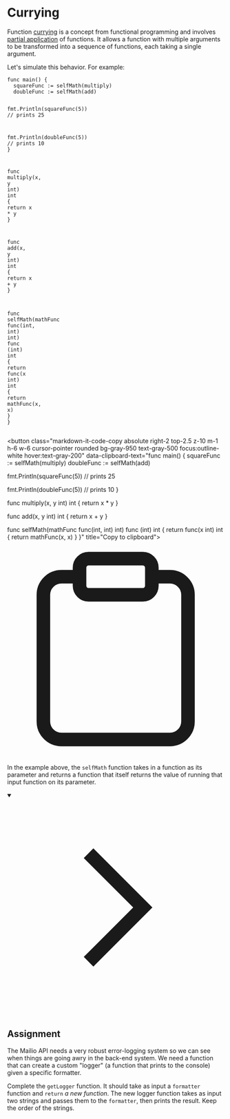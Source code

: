 <h1>Currying</h1>
<p>Function <a href="https://en.wikipedia.org/wiki/Currying" target="_blank" rel="noopener nofollow">currying</a> is a concept from functional programming and involves <a href="https://en.wikipedia.org/wiki/Partial_application" target="_blank" rel="noopener nofollow">partial application</a> of functions. It allows a function with multiple arguments to be transformed into a sequence of functions, each taking a single argument.</p>
<p>Let's simulate this behavior. For example:</p>

<div style="position: relative; isolation: isolate;">
  <pre class="language-go" tabindex="0"><code class="language-go"><span class="token tag">func</span> <span class="token function">main</span><span class="token punctuation">(</span><span class="token punctuation">)</span> <span class="token punctuation">{</span>
  squareFunc <span class="token operator">:=</span> <span class="token function">selfMath</span><span class="token punctuation">(</span>multiply<span class="token punctuation">)</span>
  doubleFunc <span class="token operator">:=</span> <span class="token function">selfMath</span><span class="token punctuation">(</span>add<span class="token punctuation">)</span>

  fmt<span class="token punctuation">.</span><span class="token function">Println</span><span class="token punctuation">(</span><span class="token function">squareFunc</span><span class="token punctuation">(</span><span class="token number">5</span><span class="token punctuation">)</span><span class="token punctuation">)</span>
  <span class="token comment">// prints 25</span>

  fmt<span class="token punctuation">.</span><span class="token function">Println</span><span class="token punctuation">(</span><span class="token function">doubleFunc</span><span class="token punctuation">(</span><span class="token number">5</span><span class="token punctuation">)</span><span class="token punctuation">)</span>
  <span class="token comment">// prints 10</span>
<span class="token punctuation">}</span>

<span class="token tag">func</span> <span class="token function">multiply</span><span class="token punctuation">(</span>x<span class="token punctuation">,</span> y <span class="token builtin">int</span><span class="token punctuation">)</span> <span class="token builtin">int</span> <span class="token punctuation">{</span>
  <span class="token keyword keyword-return">return</span> x <span class="token operator">*</span> y
<span class="token punctuation">}</span>

<span class="token tag">func</span> <span class="token function">add</span><span class="token punctuation">(</span>x<span class="token punctuation">,</span> y <span class="token builtin">int</span><span class="token punctuation">)</span> <span class="token builtin">int</span> <span class="token punctuation">{</span>
  <span class="token keyword keyword-return">return</span> x <span class="token operator">+</span> y
<span class="token punctuation">}</span>

<span class="token tag">func</span> <span class="token function">selfMath</span><span class="token punctuation">(</span>mathFunc <span class="token function">func</span><span class="token punctuation">(</span><span class="token builtin">int</span><span class="token punctuation">,</span> <span class="token builtin">int</span><span class="token punctuation">)</span> <span class="token builtin">int</span><span class="token punctuation">)</span> <span class="token tag">func</span> <span class="token punctuation">(</span><span class="token builtin">int</span><span class="token punctuation">)</span> <span class="token builtin">int</span> <span class="token punctuation">{</span>
  <span class="token keyword keyword-return">return</span> <span class="token function">func</span><span class="token punctuation">(</span>x <span class="token builtin">int</span><span class="token punctuation">)</span> <span class="token builtin">int</span> <span class="token punctuation">{</span>
    <span class="token keyword keyword-return">return</span> <span class="token function">mathFunc</span><span class="token punctuation">(</span>x<span class="token punctuation">,</span> x<span class="token punctuation">)</span>
  <span class="token punctuation">}</span>
<span class="token punctuation">}</span>
</code></pre>

  <button class="markdown-it-code-copy absolute right-2 top-2.5 z-10 m-1 h-6 w-6 cursor-pointer rounded bg-gray-950 text-gray-500 focus:outline-white hover:text-gray-200" data-clipboard-text="func main() {
  squareFunc := selfMath(multiply)
  doubleFunc := selfMath(add)

  fmt.Println(squareFunc(5))
  // prints 25

  fmt.Println(doubleFunc(5))
  // prints 10
}

func multiply(x, y int) int {
  return x * y
}

func add(x, y int) int {
  return x + y
}

func selfMath(mathFunc func(int, int) int) func (int) int {
  return func(x int) int {
    return mathFunc(x, x)
  }
}" title="Copy to clipboard">
    <svg data-slot="icon" aria-hidden="true" fill="none" stroke-width="1.5" stroke="currentColor" viewBox="0 0 24 24" xmlns="http://www.w3.org/2000/svg">
      <rect width="8" height="4" x="8" y="2" rx="1" ry="1"></rect><path d="M16 4h2a2 2 0 0 1 2 2v14a2 2 0 0 1-2 2H6a2 2 0 0 1-2-2V6a2 2 0 0 1 2-2h2"></path>
  </svg>
  </button>
</div>
<p>In the example above, the <code>selfMath</code> function takes in a function as its parameter and returns a function that itself returns the value of running that input function on its parameter.</p>
<details open="">
<summary>

<svg class="details-icon" xmlns="http://www.w3.org/2000/svg" fill="none" viewBox="0 0 24 24" stroke-width="1.5" stroke="currentColor">
  <path d="m9 18 6-6-6-6"></path>
</svg>
<h2>Assignment</h2>
</summary>
<p>The Mailio API needs a very robust error-logging system so we can see when things are going awry in the back-end system. We need a function that can create a custom "logger" (a function that prints to the console) given a specific formatter.</p>
<p>Complete the <code>getLogger</code> function. It should take as input a <code>formatter</code> function and <code>return</code> <em>a new function</em>. The new logger function takes as input two strings and passes them to the <code>formatter</code>, then prints the result. Keep the order of the strings.</p>
</details>
